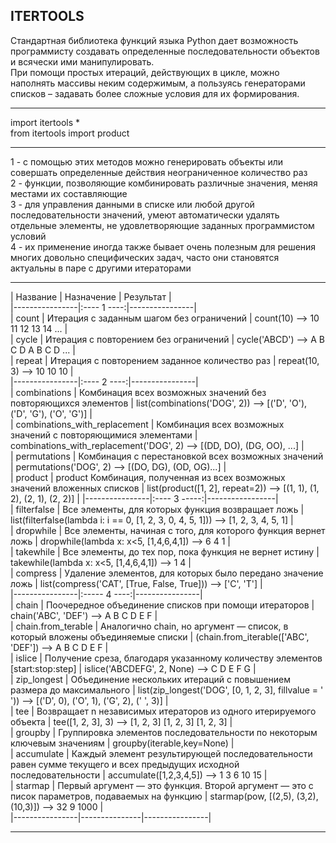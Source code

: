## ITERTOOLS    
  Стандартная библиотека функций языка Python дает возможность программисту создавать определенные последовательности объектов и всячески ими манипулировать.   
При помощи простых итераций, действующих в цикле, можно наполнять массивы неким содержимым, а пользуясь генераторами списков – задавать более сложные условия для их формирования.  
____  
import itertools *  
from itertools import product  
____  
1 - с помощью этих методов можно генерировать объекты или совершать определенные действия неограниченное количество раз  
2 -  функции, позволяющие комбинировать различные значения, меняя местами их составляющие  
3 - для управления данными в списке или любой другой последовательности значений,  умеют автоматически удалять отдельные элементы, не удовлетворяющие заданных программистом условий  
4 - их применение иногда также бывает очень полезным для решения многих довольно специфических задач, часто они становятся актуальны в паре с другими итераторами
____  
| Название | Назначение | Результат |  
|----------------|:---- 1 ----:|----------------|  
| count | Итерация с заданным шагом без ограничений | count(10) --> 10 11 12 13 14 ... |  
| cycle | Итерация с повторением без ограничений | cycle('ABCD') --> A B C D A B C D ... |  
| repeat | Итерация с повторением заданное количество раз | repeat(10, 3) --> 10 10 10 |  
|----------------|:---- 2 ----:|----------------|  
| combinations | Комбинация всех возможных значений без повторяющихся элементов | list(combinations('DOG', 2)) --> [('D', 'O'), ('D', 'G'), ('O', 'G')] |  
| combinations_with_replacement | Комбинация всех возможных значений с повторяющимися элементами | combinations_with_replacement('DOG', 2) --> [(DD, DO), (DG, OO), ...] |  
| permutations | Комбинация с перестановкой всех возможных значений | permutations('DOG', 2) --> [(DO, DG), (OD, OG)...] |  
| product | product	Комбинация, полученная из всех возможных значений вложенных списков | list(product([1, 2], repeat=2)) --> [(1, 1), (1, 2), (2, 1), (2, 2)] | 
|----------------|:---- 3 -----:|-----------------|  
| filterfalse | Все элементы, для которых функция возвращает ложь | list(filterfalse(lambda i: i == 0, [1, 2, 3, 0, 4, 5, 1])) --> [1, 2, 3, 4, 5, 1] |  
| dropwhile | Все элементы, начиная с того, для которого функция вернет ложь | dropwhile(lambda x: x<5, [1,4,6,4,1]) --> 6 4 1 |  
| takewhile | Все элементы, до тех пор, пока функция не вернет истину | takewhile(lambda x: x<5, [1,4,6,4,1]) --> 1 4 |  
| compress | Удаление элементов, для которых было передано значение ложь | list(compress('CAT', [True, False, True])) --> ['C', 'T'] |  
|----------------|:----- 4 ----:|----------------|    
| chain | Поочередное объединение списков при помощи итераторов | chain('ABC', 'DEF') --> A B C D E F |  
| chain.from_terable | Аналогично chain, но аргумент — список, в который вложены объединяемые списки | (chain.from_iterable(['ABC', 'DEF']) --> A B C D E F |  
| islice | Получение среза, благодаря указанному количеству элементов [start:stop:step] | islice('ABCDEFG', 2, None) --> C D E F G |  
| zip_longest | Объединение нескольких итераций с повышением размера до максимального | list(zip_longest('DOG', [0, 1, 2, 3], fillvalue = ' ')) --> [('D', 0), ('O', 1), ('G', 2), (' ', 3)] |  
| tee | Возвращает n независимых итераторов из одного итерируемого объекта | tee([1, 2, 3], 3) --> [1, 2, 3] [1, 2, 3] [1, 2, 3] |  
| groupby | Группировка элементов последовательности по некоторым ключевым значениям | groupby(iterable,key=None) |  
| accumulate | Каждый элемент результирующей последовательности равен сумме текущего и всех предыдущих исходной последовательности | accumulate([1,2,3,4,5]) --> 1 3 6 10 15 |  
| starmap | Первый аргумент — это функция. Второй аргумент — это с писок параметров, подаваемых на функцию | starmap(pow, [(2,5), (3,2), (10,3)]) --> 32 9 1000 |  
|----------------|---------------|----------------|  
____  
![]() 
